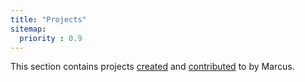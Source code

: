 ```yaml
---
title: "Projects"
sitemap:
  priority : 0.9
---
```


<p>This section contains projects <a href="/projects/creations">created</a> and <a href="/projects/contributions">contributed</a> to by Marcus.</p>
